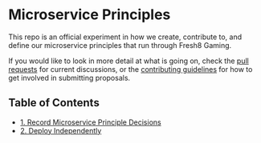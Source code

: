 # Microservice Principles

This repo is an official experiment in how we create, contribute to, and define our microservice principles that run through Fresh8 Gaming.

If you would like to look in more detail at what is going on, check the [pull requests](pulls) for current discussions, or the [contributing guidelines](CONTRIBUTING.md) for how to get involved in submitting proposals.

## Table of Contents

* [1. Record Microservice Principle Decisions](0001-record-microservice-principle-decisions.md)
* [2. Deploy Independently](0002-deploy-independently.md)
